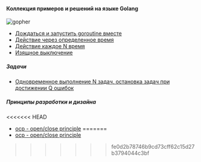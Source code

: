 #### Коллекция примеров и решений на языке Golang
![gopher](https://secrethub.io/img/blog/go-gopher.png)
* [Дождаться и запустить goroutine вместе](run-goroutine-together.go)
* [Действие через определенное время](run-goroutine-after.go)
* [Действие каждое N время](run-goroutine-every.go)
* [Изящное выключение](graceful-shutdown.go)      

##### Задачи
* [Одновременное выполнение N задач, остановка задач при достижении Q ошибок](task-run-together.go)    

##### Принципы разработки и дизайна
<<<<<<< HEAD
* [ocp - open/close principle](principles/ocp)
=======
* [ocp - open/close principle](ocp)
>>>>>>> fe0d2b78746b9cd73cff62c15d27b3794044c3bf
